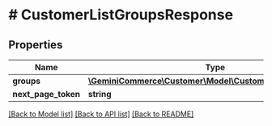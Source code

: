 # # CustomerListGroupsResponse


## Properties


Name | Type | Description | Notes
------------ | ------------- | ------------- | -------------
**groups**| [**\GeminiCommerce\Customer\Model\CustomerGroupResponse[]**](CustomerGroupResponse.md) |   | [optional]
**next_page_token**| **string** |   | [optional]


[[Back to Model list]](../../README.md#models) [[Back to API list]](../../README.md#endpoints) [[Back to README]](../../README.md)